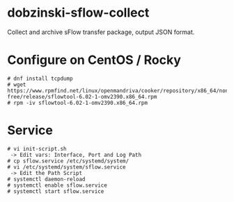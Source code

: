 # dobzinski-sflow-collect
Collect and archive sFlow transfer package, output JSON format.

# Configure on CentOS / Rocky
```
# dnf install tcpdump
# wget https://www.rpmfind.net/linux/openmandriva/cooker/repository/x86_64/non-free/release/sflowtool-6.02-1-omv2390.x86_64.rpm
# rpm -iv sflowtool-6.02-1-omv2390.x86_64.rpm
```

# Service
```
# vi init-script.sh
 -> Edit vars: Interface, Port and Log Path
# cp sflow.service /etc/systemd/system/
# vi /etc/systemd/system/sflow.service
 -> Edit the Path Script
# systemctl daemon-reload
# systemctl enable sflow.service
# systemctl start sflow.service
```
